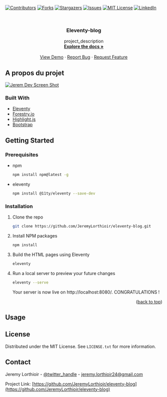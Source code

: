 <div id="top"></div>

[![Contributors][contributors-shield]][contributors-url]
[![Forks][forks-shield]][forks-url]
[![Stargazers][stars-shield]][stars-url]
[![Issues][issues-shield]][issues-url]
[![MIT License][license-shield]][license-url]
[![LinkedIn][linkedin-shield]][linkedin-url]



<!-- PROJECT LOGO -->
<br />
<div align="center">

<h3 align="center">Eleventy-blog</h3>

  <p align="center">
    project_description
    <br />
    <a href="https://github.com/JeremyLorthioir/eleventy-blog"><strong>Explore the docs »</strong></a>
    <br />
    <br />
    <a href="https://github.com/JeremyLorthioir/eleventy-blog">View Demo</a>
    ·
    <a href="https://github.com/JeremyLorthioir/eleventy-blog/issues">Report Bug</a>
    ·
    <a href="https://github.com/JeremyLorthioir/eleventy-blog/issues">Request Feature</a>
  </p>
</div>


<!-- ABOUT THE PROJECT -->
## A propos du projet

[![Jerem Dev Screen Shot][product-screenshot]](https://jerem-dev.vercel.app/)



### Built With

* [Eleventy](https://www.11ty.dev/)
* [Forestry.io](https://forestry.io/)
* [Highlight.js](https://highlightjs.org/)
* [Bootstrap](https://getbootstrap.com)


<!-- GETTING STARTED -->
## Getting Started

### Prerequisites

* npm
  ```sh
  npm install npm@latest -g
  ```

* eleventy
  ```sh
  npm install @11ty/eleventy --save-dev
  ```


### Installation

1. Clone the repo
   ```sh
   git clone https://github.com/JeremyLorthioir/eleventy-blog.git
   ```
2. Install NPM packages
   ```sh
   npm install
   ```
3. Build the HTML pages using Eleventy
    ```sh
   eleventy
   ```
4. Run a local server to preview your future changes
    ```sh
   eleventy --serve
   ```
   Your server is now live on http://localhost:8080/. CONGRATULATIONS ! 
   

<p align="right">(<a href="#top">back to top</a>)</p>



<!-- USAGE EXAMPLES -->
## Usage

<!-- LICENSE -->
## License

Distributed under the MIT License. See `LICENSE.txt` for more information.



<!-- CONTACT -->
## Contact

Jeremy Lorthioir - [@twitter_handle](https://twitter.com/phyrohy) - jeremy.lorthioir24@gmail.com

Project Link: [https://github.com/JeremyLorthioir/eleventy-blog](https://github.com/JeremyLorthioir/eleventy-blog)

<!-- MARKDOWN LINKS & IMAGES -->
[contributors-shield]: https://img.shields.io/github/contributors/JeremyLorthioir/eleventy-blog.svg?style=for-the-badge
[contributors-url]: https://github.com/JeremyLorthioir/eleventy-blog/graphs/contributors
[forks-shield]: https://img.shields.io/github/forks/JeremyLorthioir/eleventy-blog.svg?style=for-the-badge
[forks-url]: https://github.com/JeremyLorthioir/eleventy-blog/network/members
[stars-shield]: https://img.shields.io/github/stars/JeremyLorthioir/eleventy-blog.svg?style=for-the-badge
[stars-url]: https://github.com/JeremyLorthioir/eleventy-blog/stargazers
[issues-shield]: https://img.shields.io/github/issues/JeremyLorthioir/eleventy-blog.svg?style=for-the-badge
[issues-url]: https://github.com/JeremyLorthioir/eleventy-blog/issues
[license-shield]: https://img.shields.io/github/license/JeremyLorthioir/eleventy-blog.svg?style=for-the-badge
[license-url]: https://github.com/JeremyLorthioir/eleventy-blog/blob/master/LICENSE.txt
[linkedin-shield]: https://img.shields.io/badge/-LinkedIn-black.svg?style=for-the-badge&logo=linkedin&colorB=555
[linkedin-url]: https://linkedin.com/in/linkedin_username
[product-screenshot]: images/screenshot.png